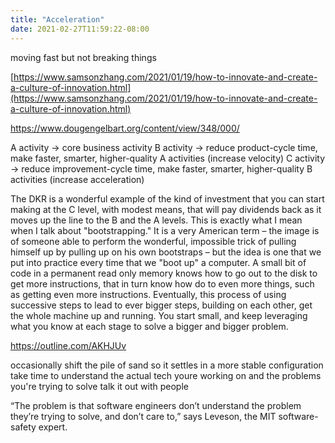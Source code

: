 ```yaml
---
title: "Acceleration"
date: 2021-02-27T11:59:22-08:00
---
```


moving fast but not breaking things

[https://www.samsonzhang.com/2021/01/19/how-to-innovate-and-create-a-culture-of-innovation.html](https://www.samsonzhang.com/2021/01/19/how-to-innovate-and-create-a-culture-of-innovation.html)

https://www.dougengelbart.org/content/view/348/000/

A activity -> core business activity
B activity -> reduce product-cycle time, make faster, smarter, higher-quality A activities (increase velocity)
C activity -> reduce improvement-cycle time, make faster, smarter, higher-quality B activities (increase acceleration)

The DKR is a wonderful example of the kind of investment that you can start making at the C level, with modest means, that will pay dividends back as it moves up the line to the B and the A levels. This is exactly what I mean when I talk about "bootstrapping." It is a very American term – the image is of someone able to perform the wonderful, impossible trick of pulling himself up by pulling up on his own bootstraps – but the idea is one that we put into practice every time that we "boot up" a computer. A small bit of code in a permanent read only memory knows how to go out to the disk to get more instructions, that in turn know how do to even more things, such as getting even more instructions. Eventually, this process of using successive steps to lead to ever bigger steps, building on each other, get the whole machine up and running. You start small, and keep leveraging what you know at each stage to solve a bigger and bigger problem.

https://outline.com/AKHJUv

occasionally shift the pile of sand so it settles in a more stable configuration
take time to understand the actual tech youre working on and the problems you're trying to solve
talk it out with people

“The problem is that software engineers don’t understand the problem they’re trying to solve, and don’t care to,” says Leveson, the MIT software-safety expert.

